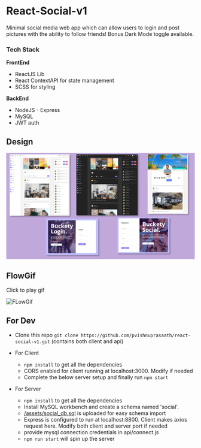 # React-Social-v1

Minimal social media web app which can allow users to login and post pictures with the ability to follow friends! Bonus Dark Mode toggle available.

### Tech Stack

**FrontEnd**

- ReactJS Lib
- React ContextAPI for state management
- SCSS for styling

**BackEnd**

- NodeJS - Express
- MySQL
- JWT auth

## Design

![Design](assets/react_social_design.jpg)

## FlowGif

Click to play gif

![FLowGif](assets/Buckety_social_demo.gif)

## For Dev

- Clone this repo `git clone https://github.com/pvishnuprasaath/react-social-v1.git` (contains both client and api)
- For Client

  - `npm install` to get all the dependencies
  - CORS enabled for client running at localhost:3000. Modify if needed
  - Complete the below server setup and finally run `npm start`

- For Server

  - `npm install` to get all the dependencies
  - Install MySQL workbench and create a schema named 'social'.
  - [/assets/social_db.sql](https://github.com/pvishnuprasaath/react-social-v1/blob/master/assets/social_db.sql) is uploaded for easy schema import
  - Express is configured to run at localhost:8800. Client makes axios request here. Modify both client and server port if needed
  - provide mysql connection credentials in api/connect.js
  - `npm run start` will spin up the server
